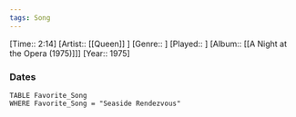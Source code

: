```yaml
---
tags: Song  
---
```

[Time:: 2:14]
[Artist:: [[Queen]] ]
[Genre:: ]
[Played:: ]
[Album:: [[A Night at the Opera (1975)]]]
[Year:: 1975]
### Dates
````dataview
TABLE Favorite_Song
WHERE Favorite_Song = "Seaside Rendezvous"
````